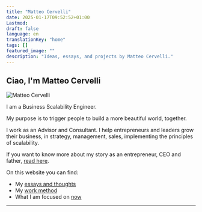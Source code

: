 ```yaml
---
title: "Matteo Cervelli"
date: 2025-01-17T09:52:52+01:00
Lastmod:
draft: false
language: en
translationKey: "home"
tags: []
featured_image: ""
description: "Ideas, essays, and projects by Matteo Cervelli."
---
```


## Ciao, I'm Matteo Cervelli

<article class="home-intro">
    <div class="intro-container">
        <div class="intro-image">
            <img src="/images/profile.jpg" alt="Matteo Cervelli">
        </div>
        <div class="intro-text">
            <p>I am a Business Scalability Engineer.</p>
            <p>My purpose is to trigger people to build a more beautiful world, together.</p>
            <p>I work as an Advisor and Consultant. I help entrepreneurs and leaders grow their business,
            in strategy, management, sales, implementing the principles of scalability.</p>
            <p>If you want to know more about my story as an entrepreneur, CEO and father, <a href="/en/about">read here</a>.</p>
        </div>
    </div>
</article>

On this website you can find:

- My [essays and thoughts](/en/posts)
- My [work method](/en/work)
- What I am focused on [now](/en/now)

---
